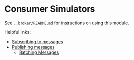 # Consumer Simulators

See [`..broker/README.md`](..broker/README.md) for instructions on using this module.

Helpful links:
- [Subscribing to messages](https://googleapis.dev/python/pubsub/latest/subscriber/index.html#subscribing-to-messages)
- [Publishing messages](https://googleapis.dev/python/pubsub/latest/publisher/index.html#publishing-messages)
    - [Batching Messages](https://cloud.google.com/pubsub/docs/publisher#batching)